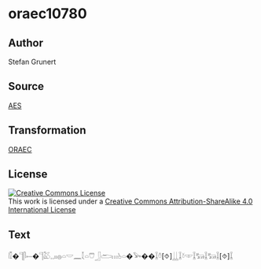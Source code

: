 # oraec10780

## Author

Stefan Grunert

## Source

[AES](https://github.com/simondschweitzer/aes)

## Transformation

[ORAEC](https://oraec.github.io/)

## License

<a rel="license" href="http://creativecommons.org/licenses/by-sa/4.0/"><img alt="Creative Commons License" style="border-width:0" src="https://i.creativecommons.org/l/by-sa/4.0/88x31.png" /></a><br />This work is licensed under a <a rel="license" href="http://creativecommons.org/licenses/by-sa/4.0/">Creative Commons Attribution-ShareAlike 4.0 International License</a>

## Text

𓏁�𓊹𓋴𓍿�𓊹𓅷𓈒𓈒𓏤𓏤𓐍𓏏𓎟𓈖𓇜𓏏𓇨𓃀𓂧𓏥𓊸𓏏�𓅨��𓆼𓏊[⯑]𓋲𓆼𓍱𓎱𓆼𓃒𓆼𓃒𓆼[⯑]𓆼<br>
